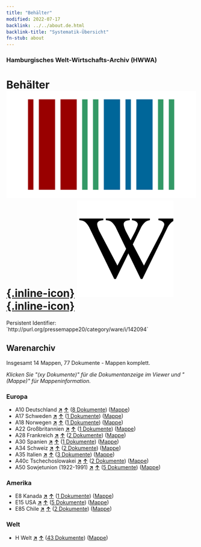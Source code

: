 ```yaml
---
title: "Behälter"
modified: 2022-07-17
backlink: ../../about.de.html
backlink-title: "Systematik-Übersicht"
fn-stub: about
---
```


### Hamburgisches Welt-Wirtschafts-Archiv (HWWA)

# Behälter &#160; [![Wikidata](/images/Wikidata-logo.svg "Wikidata"){.inline-icon}](http://www.wikidata.org/entity/Q987767) [![Wikipedia](/images/Wikipedia-W.svg "Wikipedia"){.inline-icon}](https://de.wikipedia.org/wiki/Beh%C3%A4lter)

<div class="hint">Persistent Identifier: `http://purl.org/pressemappe20/category/ware/i/142094`</div>







## Warenarchiv




Insgesamt 14 Mappen, 77 Dokumente - Mappen komplett.

_Klicken Sie "(xy Dokumente)" für die Dokumentanzeige im Viewer und "(Mappe)" für Mappeninformation._




### Europa

- A10 Deutschland [**&nearr;**](../../../geo/i/126128/about.de.html "Deutschland (alle Mappen)") [**&uarr;**](../../../geo/about.de.html#A10 "Ländersystematik") (<a href="https://pm20.zbw.eu/iiifview/folder/wa/142094,126128" title="über: Behälter : Deutschland" target="_blank">8 Dokumente</a>) ([Mappe](../../../../folder/wa/1420xx/142094/1261xx/126128/about.de.html))
- A17 Schweden [**&nearr;**](../../../geo/i/140968/about.de.html "Schweden (alle Mappen)") [**&uarr;**](../../../geo/about.de.html#A17 "Ländersystematik") (<a href="https://pm20.zbw.eu/iiifview/folder/wa/142094,140968" title="über: Behälter : Schweden" target="_blank">1 Dokumente</a>) ([Mappe](../../../../folder/wa/1420xx/142094/1409xx/140968/about.de.html))
- A18 Norwegen [**&nearr;**](../../../geo/i/140969/about.de.html "Norwegen (alle Mappen)") [**&uarr;**](../../../geo/about.de.html#A18 "Ländersystematik") (<a href="https://pm20.zbw.eu/iiifview/folder/wa/142094,140969" title="über: Behälter : Norwegen" target="_blank">1 Dokumente</a>) ([Mappe](../../../../folder/wa/1420xx/142094/1409xx/140969/about.de.html))
- A22 Großbritannien [**&nearr;**](../../../geo/i/140974/about.de.html "Großbritannien (alle Mappen)") [**&uarr;**](../../../geo/about.de.html#A22 "Ländersystematik") (<a href="https://pm20.zbw.eu/iiifview/folder/wa/142094,140974" title="über: Behälter : Großbritannien" target="_blank">1 Dokumente</a>) ([Mappe](../../../../folder/wa/1420xx/142094/1409xx/140974/about.de.html))
- A28 Frankreich [**&nearr;**](../../../geo/i/140982/about.de.html "Frankreich (alle Mappen)") [**&uarr;**](../../../geo/about.de.html#A28 "Ländersystematik") (<a href="https://pm20.zbw.eu/iiifview/folder/wa/142094,140982" title="über: Behälter : Frankreich" target="_blank">2 Dokumente</a>) ([Mappe](../../../../folder/wa/1420xx/142094/1409xx/140982/about.de.html))
- A30 Spanien [**&nearr;**](../../../geo/i/140984/about.de.html "Spanien (alle Mappen)") [**&uarr;**](../../../geo/about.de.html#A30 "Ländersystematik") (<a href="https://pm20.zbw.eu/iiifview/folder/wa/142094,140984" title="über: Behälter : Spanien" target="_blank">1 Dokumente</a>) ([Mappe](../../../../folder/wa/1420xx/142094/1409xx/140984/about.de.html))
- A34 Schweiz [**&nearr;**](../../../geo/i/141007/about.de.html "Schweiz (alle Mappen)") [**&uarr;**](../../../geo/about.de.html#A34 "Ländersystematik") (<a href="https://pm20.zbw.eu/iiifview/folder/wa/142094,141007" title="über: Behälter : Schweiz" target="_blank">2 Dokumente</a>) ([Mappe](../../../../folder/wa/1420xx/142094/1410xx/141007/about.de.html))
- A35 Italien [**&nearr;**](../../../geo/i/141008/about.de.html "Italien (alle Mappen)") [**&uarr;**](../../../geo/about.de.html#A35 "Ländersystematik") (<a href="https://pm20.zbw.eu/iiifview/folder/wa/142094,141008" title="über: Behälter : Italien" target="_blank">3 Dokumente</a>) ([Mappe](../../../../folder/wa/1420xx/142094/1410xx/141008/about.de.html))
- A40c Tschechoslowakei [**&nearr;**](../../../geo/i/141022/about.de.html "Tschechoslowakei (alle Mappen)") [**&uarr;**](../../../geo/about.de.html#A40c "Ländersystematik") (<a href="https://pm20.zbw.eu/iiifview/folder/wa/142094,141022" title="über: Behälter : Tschechoslowakei" target="_blank">2 Dokumente</a>) ([Mappe](../../../../folder/wa/1420xx/142094/1410xx/141022/about.de.html))
- A50 Sowjetunion (1922-1991) [**&nearr;**](../../../geo/i/141043/about.de.html "Sowjetunion (1922-1991) (alle Mappen)") [**&uarr;**](../../../geo/about.de.html#A50 "Ländersystematik") (<a href="https://pm20.zbw.eu/iiifview/folder/wa/142094,141043" title="über: Behälter : Sowjetunion (1922-1991)" target="_blank">5 Dokumente</a>) ([Mappe](../../../../folder/wa/1420xx/142094/1410xx/141043/about.de.html))

### Amerika

- E8 Kanada [**&nearr;**](../../../geo/i/141644/about.de.html "Kanada (alle Mappen)") [**&uarr;**](../../../geo/about.de.html#E8 "Ländersystematik") (<a href="https://pm20.zbw.eu/iiifview/folder/wa/142094,141644" title="über: Behälter : Kanada" target="_blank">1 Dokumente</a>) ([Mappe](../../../../folder/wa/1420xx/142094/1416xx/141644/about.de.html))
- E15 USA [**&nearr;**](../../../geo/i/141653/about.de.html "USA (alle Mappen)") [**&uarr;**](../../../geo/about.de.html#E15 "Ländersystematik") (<a href="https://pm20.zbw.eu/iiifview/folder/wa/142094,141653" title="über: Behälter : USA" target="_blank">5 Dokumente</a>) ([Mappe](../../../../folder/wa/1420xx/142094/1416xx/141653/about.de.html))
- E85 Chile [**&nearr;**](../../../geo/i/141691/about.de.html "Chile (alle Mappen)") [**&uarr;**](../../../geo/about.de.html#E85 "Ländersystematik") (<a href="https://pm20.zbw.eu/iiifview/folder/wa/142094,141691" title="über: Behälter : Chile" target="_blank">2 Dokumente</a>) ([Mappe](../../../../folder/wa/1420xx/142094/1416xx/141691/about.de.html))

### Welt

- H Welt [**&nearr;**](../../../geo/i/141728/about.de.html "Welt (alle Mappen)") [**&uarr;**](../../../geo/about.de.html#H "Ländersystematik") (<a href="https://pm20.zbw.eu/iiifview/folder/wa/142094,141728" title="über: Behälter : Welt" target="_blank">43 Dokumente</a>) ([Mappe](../../../../folder/wa/1420xx/142094/1417xx/141728/about.de.html))








